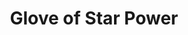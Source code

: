 ---
title: "Glove of Star Power"
featuredImage: "photos/products/glove1.jpg"
description: "Owwww! Sequined, shining, stunning goodness and the VIP creds you've always wanted. This glove gives you instant star power so you can blast your way up the charts of life. Or at the very least, gain a very noticeable point. "
reviews:
- name: "Drew"
  reviewDescription: "This product helps people experience my every day. Drew approved."
  rating: "8/10"
  wouldRecommend: true
price: 500000.00
category: "Hand coverings"
---